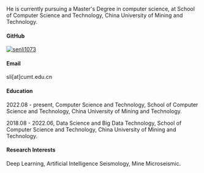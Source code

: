 He is currently pursuing a Master's Degree in computer science, at School of Computer Science and Technology, China University of Mining and Technology.

#### GitHub
[![senli1073](https://img.shields.io/badge/senli1073-github-blue?logo=github)](https://github.com/senli1073)


#### Email
sli[at]cumt.edu.cn

#### Education
2022.08 - present, Computer Science and Technology, School of Computer Science and Technology, China University of Mining and Technology.

2018.08 - 2022.06, Data Science and Big Data Technology, School of Computer Science and Technology, China University of Mining and Technology.

#### Research Interests
Deep Learning, Artificial Intelligence Seismology, Mine Microseismic.
